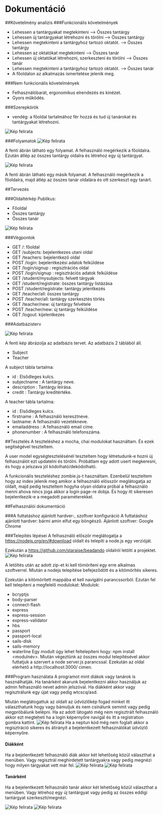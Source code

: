 # Dokumentáció

##Követelmény analizis
###Funkcionális követelmények
- Lehessen a tantárgyakat megtekinteni --> Összes tantárgy
- Lehessen új tantárgyakat létrehozni és törölni --> Összes tantárgy
- Lehessen megtekinteni a tantárgyhoz tartozó oktatót. --> Összes tantárgy
- Lehessen az oktatókat megtekinteni --> Összes tanár
- Lehessen új oktatókat létrehozni, szerkeszteni és törölni --> Összes tanár
- Lehessen megtekinteni a tantárgyhoz tartozó oktatót. --> Összes tanár
- A főoldalon az alkalmazás ismertetése jelenik meg.

###Nem funkcionális követelmények
- Felhasználóbarát, ergonomikus elrendezés és kinézet.
- Gyors működés.

###Szerepkörök

- vendég: a főoldal tartalmához fér hozzá és tud új tanárokat és tantárgyakat létrehozni.

![Kép felirata](docs/images/elsokep.PNG)

###Folyamatok
![Kép felirata](docs/images/masodikkep.PNG)

A fenti ábrán látható egy folyamat. A felhasználó megérkezik a főoldalra. Ezután átlép az összes tantárgy oldalra és létrehoz egy új tantárgyat.

![Kép felirata](docs/images/harmadikkep.PNG)

A fenti ábrán látható egy másik folyamat. A felhasználó megérkezik a főoldalra, majd átlép az összes tanár oldalára és ott szerkeszt egy tanárt.

##Tervezés

###Oldaltérkép
Publikus:

- Főoldal
- Összes tantárgy
- Összes tanár

![Kép felirata](docs/images/negyedikkep.PNG)

###Végpontok

- GET /: főoldal
- GET /subjects: bejelentkezes utani oldal
- GET /teachers: bejelentkező oldal
- POST /login: bejelentkezési adatok felküldése
- GET /login/signup : regisztrációs oldal
- POST /login/signup : regisztrációs adatok felküldése
- GET /student/mysubjects: felvett tárgyak
- GET /student/registrate: összes tantárgy listázása
- POST /student/registrate: tantárgy jelentkezés
- GET /teacher/all: összes tantárgy
- POST /teacher/all: tantárgy szerkesztés törlés
- GET /teacher/new: új tantárgy felvétele
- POST /teacher/new: új tantárgy felküldése
- GET /logout: kijelentkezes

###Adatbázisterv

![Kép felirata](docs/images/otodikkep.PNG)

A fenti kép ábrázolja az adatbázis tervet. Az adatbázis 2 táblából áll.
- Subject
- Teacher

A subject tábla tartalma:
- id : Elsődleges kulcs.
- subjectname : A tantárgy neve.
- description : Tantárgy leírása.
- credit : Tantárgy kreditértéke.

A teacher tábla tartalma:
- id : Elsődleges kulcs.
- firstname : A felhasználó keresztneve.
- lastname: A felhasználó vezetékneve.
- emailaddress : A felhasználó email címe.
- phonenumber : A felhasználó telefonszáma.

##Tesztelés
A teszteléshez a mocha, chai modulokat használtam. És ezek segitségével teszteltem.

A user model egységtesztelésénél teszteltem hogy létretudunk-e hozni új felhasználót ezt updatelni és törölni.
Próbátlam egy adott usert megkeresni, és hogy a jelszava jól kódolható/dekódolható.

A funkcionális teszteléshez zombie.js-t használtam.
Ezenbelül teszteltem hogy az index jelenik meg amikor a felhasználó elösször meglátogatja az oldalt,
majd pedig teszteltem hogyha olyan oldalra próbál a felhasználó menni ahova nincs joga akkor a login page-re dobja.
És hogy itt sikeresen bejelentkezik-e a megadott paraméterekkel.

##Felhasználói dokumentáció

###A futtatáshoz ajánlott hardver-, szoftver konfiguráció
A futtatáshoz ajánlott hardver: bármi amin elfut egy böngésző.
Ajánlott szoftver: Google Chrome

###Telepítés lépései
A felhasználó először meglátogatja a https://nodejs.org/en/#download oldalt és telepíti a node.js egy verzióját.

Ezekután a https://github.com/staraise/beadando oldalról letölti a projektet. 
![Kép felirata](docs/images/hetedik.JPG)

A letöltés után az adott zip-et ki kell tömöríteni egy erre alkalmas szoftverrel. Miután a nodejs telepítése befejeződött és a kitömörítés sikeres.

Ezekután a kitömöritett mappába el kell navigálni parancssorból. Ezután fel kell telepíteni a megfelelő modulokat:
Modulok:
 - bcryptjs
 - body-parser
 - connect-flash
 - express
 - express-session
 - express-validator
 - hbs
 - passport
 - passport-local
 - sails-disk
 - sails-memory
 - waterline
Egy modult úgy lehet feltelepíteni hogy: npm install <modulnév>. Miután végeztünk az összes modul telepítésével akkor futtatjuk a szervert a node server.js parancssal. Ezekután az oldal elérhető a http://localhost:3000/ címen.

###Program használata
A programot mint diákok vagy tanárok is használhatják.
Ha tanárként akarunk bejelentkezni akkor használjuk az admin felhasználó nevet admin jelszóval.
Ha diákként akkor vagy regisztrálunk egy újat vagy pedig wtcscq/asd.

Miután meglátogattuk az oldalt az üdvözlőkép fogad minket itt választhatunk hogy vagy bámuljuk és nem csinálunk semmit vagy pedig megpróbálunk belépni. Ha az adott látogató még nem regisztrált felhasználó akkor ezt megteheti ha a login képernyőre navigál és itt a registration gombra kattint.
![Kép felirata](docs/images/10.JPG)
Ha a neptun kód még nem foglalt akkor a regisztráció sikeres és átirányít a bejelentkezett felhasználókat üdvözlő képernyőre.

#### Diákként

Ha a bejelentkezett felhasználó diák akkor két lehetőség közül választhat a menüben. Vagy regisztrál meghirdetett tantárgyakra vagy pedig megnézi hogy milyen tárgyakat vett már fel.
![Kép felirata](docs/images/11.JPG)
![Kép felirata](docs/images/12.JPG)

#### Tanárként

Ha a bejelentkezett felhasználó tanár akkor két lehetőség közül választhat a menüben. Vagy létrehoz egy új tantárgyat vagy pedig az összes eddigi tantárgyat szerkeszti/megnézi.

![Kép felirata](docs/images/13.JPG)
![Kép felirata](docs/images/14.JPG)


